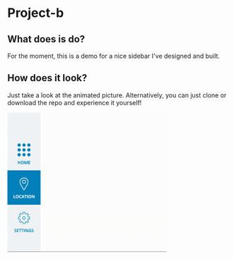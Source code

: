 # Project-b

## What does is do?
For the moment, this is a demo for a nice sidebar I've designed and built.

## How does it look?
Just take a look at the animated picture. Alternatively, you can just clone or download the repo and experience it yourself!

<img src="img/demo.gif" width="360" height="316">
